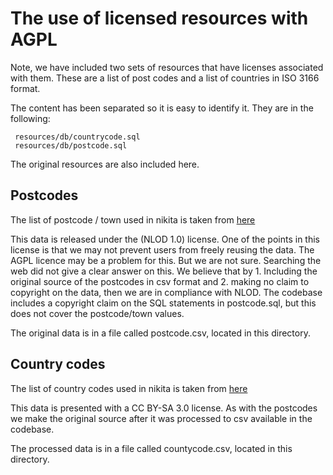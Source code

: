 # The use of licensed resources with AGPL

Note, we have included two sets of resources that have licenses associated with
them. These are a list of post codes and a list of countries in ISO 3166 format.

The content has been separated so it is easy to identify it. They are in the 
following: 

     resources/db/countrycode.sql
     resources/db/postcode.sql

The original resources are also included here.     

## Postcodes
The list of postcode / town used in nikita is taken from [here](https://data.norge.no/data/posten-norge/postnummer-i-norge)

This data is released under the (NLOD 1.0) license. One of the points in this
license is that we may not prevent users from freely reusing the data. The 
AGPL licence may be a problem for this. But we are not sure. Searching the web
did not give a clear answer on this. We believe that by 1. Including the 
original source of the postcodes in csv format and 2. making no claim to 
copyright on the data, then we are in compliance with NLOD. The codebase 
includes a copyright claim on the SQL statements in postcode.sql, but this
does not cover the postcode/town values. 

The original data is in a file called postcode.csv, located in this directory.
 
## Country codes
The list of country codes used in nikita is taken from [here](https://no.wikipedia.org/wiki/ISO_3166-1_alfa-2#Offisielle_koder)

This data is presented with a CC BY-SA 3.0 license. As with the postcodes we 
make the original source after it was processed to csv available in the 
codebase. 

The processed data is in a file called countycode.csv, located in this 
directory.
